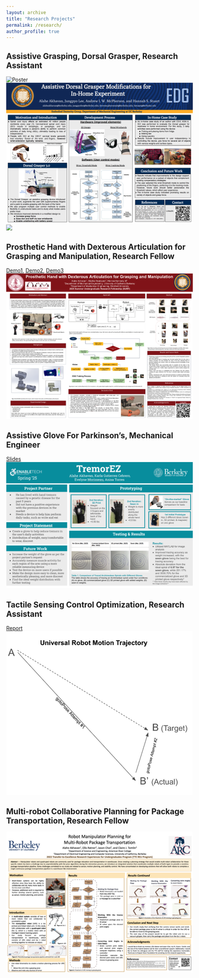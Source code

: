 ```yaml
---
layout: archive
title: "Research Projects"
permalink: /research/
author_profile: true
---
```

## Assistive Grasping, Dorsal Grasper, Research Assistant
 <img rc="/files/DorsalGrasper.pdf" alt="Poster" width="400">
<img src="/files/DorsalGrasper.pdf"><br>
<img src="/files/DorsalGrasper1.pdf"><br>

## Prosthetic Hand with Dexterous Articulation for Grasping and Manipulation, Research Fellow
[Demo1](https://drive.google.com/file/d/1KqN7ZsrqZvEUDFONyUvV6HzuZA_RxQ9S/view?usp=sharing), [Demo2](https://drive.google.com/file/d/1Bql9kncPF_y5zN2IA96uZI20FMWQP-V5/view?usp=sharing), [Demo3](https://drive.google.com/file/d/1b5II9WLSyLUKcVGfONpyorDFrJrIBgVz/view?usp=sharing)
<img src="/files/research/surfposter.pdf"><br>

## Assistive Glove For Parkinson’s, Mechanical Engineer
[Slides](https://docs.google.com/presentation/d/1rORSEVM2foOfVwtInRCRlhDM4QqjanAeF4PgJ1CGjn0/edit?usp=sharing)
<img src="/files/research/TremorEz.pdf"><br>

## Tactile Sensing Control Optimization, Research Assistant
[Report](https://docs.google.com/document/d/19N0jAA_bwLHm9t842TZ42jjwXDzBPo-nJz1gyBxMMus/edit?usp=sharing)
<img src="/files/research/tactilesensing.pdf"><br>

## Multi-robot Collaborative Planning for Package Transportation, Research Fellow
<img src="/files/research/TTEPoster.pdf"><br>
